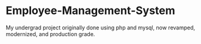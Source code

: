 # Employee-Management-System
My undergrad project originally done using php and mysql, now revamped, modernized, and production grade.
